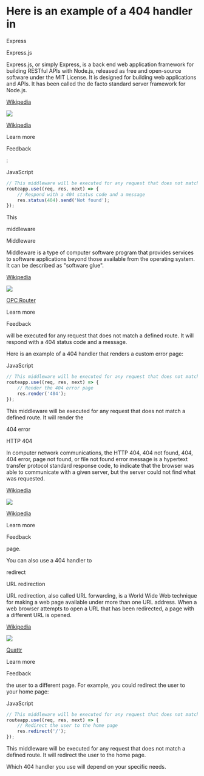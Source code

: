 # **Here is an example of a 404 handler in**

Express

Express.js

Express.js, or simply Express, is a back end web application framework for building RESTful APIs with Node.js, released as free and open-source software under the MIT License. It is designed for building web applications and APIs. It has been called the de facto standard server framework for Node.js.

[Wikipedia](https://en.wikipedia.org/wiki/Express.js)

![](https://encrypted-tbn1.gstatic.com/images?q=tbn:ANd9GcTlI5FN6BxsR7Zdw1hoi8C3cAYIIBlLe5bt3zUh0RvatG-MoqjM)

[Wikipedia](https://en.m.wikipedia.org/wiki/File:Expressjs.png)

Learn more

Feedback

:

JavaScript

```javascript
// This middleware will be executed for any request that does not match a defined
routeapp.use((req, res, next) => {
	// Respond with a 404 status code and a message
	res.status(404).send('Not found');
});
```

This

middleware

Middleware

Middleware is a type of computer software program that provides services to software applications beyond those available from the operating system. It can be described as "software glue".

[Wikipedia](https://en.wikipedia.org/wiki/Middleware)

![](https://encrypted-tbn3.gstatic.com/images?q=tbn:ANd9GcQind29F_rfEiH2zykYU9CF2swjOXSEgWN-2I3bXZjjz8siW3Po)

[OPC Router](https://www.opc-router.com/what-is-middleware/)

Learn more

Feedback

will be executed for any request that does not match a defined route. It will respond with a 404 status code and a message.

Here is an example of a 404 handler that renders a custom error page:

JavaScript

```javascript
// This middleware will be executed for any request that does not match a defined
routeapp.use((req, res, next) => {
	// Render the 404 error page
	res.render('404');
});
```

This middleware will be executed for any request that does not match a defined route. It will render the

404 error

HTTP 404

In computer network communications, the HTTP 404, 404 not found, 404, 404 error, page not found, or file not found error message is a hypertext transfer protocol standard response code, to indicate that the browser was able to communicate with a given server, but the server could not find what was requested.

[Wikipedia](https://en.wikipedia.org/wiki/HTTP_404)

![](https://encrypted-tbn1.gstatic.com/images?q=tbn:ANd9GcST7PfSjMpvz5GrK927qr4amNSaFPILG1ATypE4gjoGx0EfW_xh)

[Wikipedia](https://es.wikipedia.org/wiki/HTTP_404)

Learn more

Feedback

page.

You can also use a 404 handler to

redirect

URL redirection

URL redirection, also called URL forwarding, is a World Wide Web technique for making a web page available under more than one URL address. When a web browser attempts to open a URL that has been redirected, a page with a different URL is opened.

[Wikipedia](https://en.wikipedia.org/wiki/URL_redirection)

![](https://encrypted-tbn3.gstatic.com/images?q=tbn:ANd9GcTLX1V_FxZ3dZjMg4pra-4hWDQ2_2Km9QxvFKJ9usUdIOTqtg5h)

[Quattr](https://www.quattr.com/enhance-experience/url-redirects-explained)

Learn more

Feedback

the user to a different page. For example, you could redirect the user to your home page:

JavaScript

```javascript
// This middleware will be executed for any request that does not match a defined
routeapp.use((req, res, next) => {
	// Redirect the user to the home page
	res.redirect('/');
});
```

This middleware will be executed for any request that does not match a defined route. It will redirect the user to the home page.

Which 404 handler you use will depend on your specific needs.
